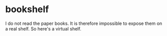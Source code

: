 # bookshelf
I do not read the paper books. It is therefore impossible to expose them on a real shelf. So here's a virtual shelf.
